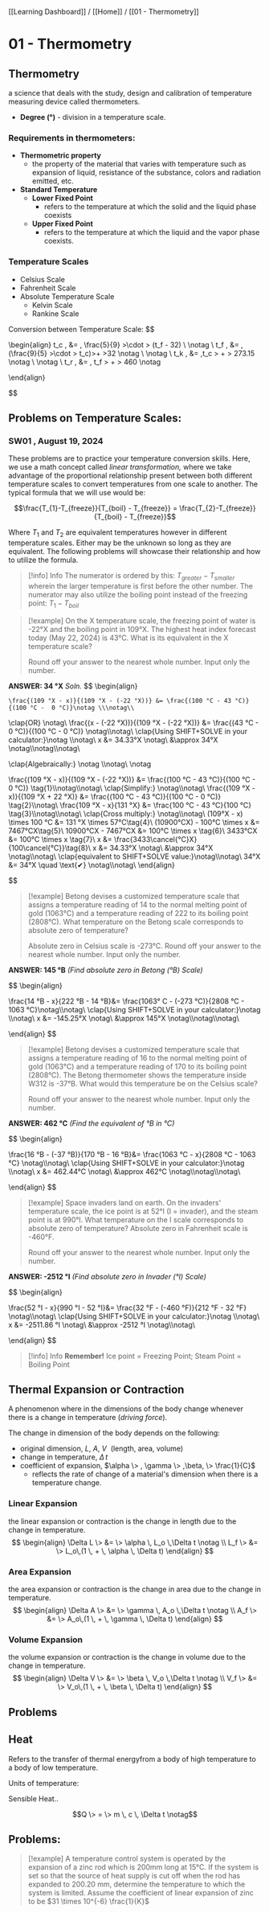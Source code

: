 [[Learning Dashboard]] / [[Home]] / [[01 - Thermometry]]

# 01 - Thermometry

## Thermometry
a science that deals with the study, design and calibration of temperature measuring device called thermometers.

- **Degree (°)** - division in a temperature scale.

### Requirements in thermometers:
- **Thermometric property**
	- the property of the material that varies with temperature such as expansion of liquid, resistance of the substance, colors and radiation emitted, etc.
- **Standard Temperature**
	- **Lower Fixed Point**
		- refers to the temperature at which the solid and the liquid phase coexists
	- **Upper Fixed Point**
		- refers to the temperature at which the liquid and the vapor phase coexists.
### Temperature Scales
- Celsius Scale
- Fahrenheit Scale
- Absolute Temperature Scale
	- Kelvin Scale
	- Rankine Scale

Conversion between Temperature Scale:
$$

\begin{align}
t_c \, &= \, \frac{5}{9} \>\cdot \> (t_f - 32) \\ \notag \\
t_f \, &= \, (\frac{9}{5} \>\cdot \> t_c)\>+ \>32 \notag \\ \notag \\
t_k \, &= \,t_c \> + \> 273.15 \notag \\ \notag \\
t_r \, &= \, t_f \> + \> 460 \notag 

\end{align}

$$

## Problems on Temperature Scales:
### SW01 , August 19, 2024
These problems are to practice your temperature conversion skills. Here, we use a math concept called *linear transformation,* where we take advantage of the proportional relationship present between both different temperature scales to convert temperatures from one scale to another. The typical formula that we will use would be:

$$\frac{T_{1}-T_{freeze}}{T_{boil} - T_{freeze}} = \frac{T_{2}-T_{freeze}}{T_{boil} - T_{freeze}}$$

Where $T_{1}  \>\text{and} \> T_2$ are equivalent temperatures however in different temperature scales. Either may be the unknown so long as they are equivalent. The following problems will showcase their relationship and how to utilize the formula.


> [!info] Info
> The numerator is ordered by this:  $T_{greater}- T_{smaller}$ wherein the larger temperature is first before the other number. The numerator may also utilize the boiling point instead of the freezing point: $T_{1}- T_{boil}$


> [!example]
> On the X temperature scale, the freezing point of water is -22°X and the boiling point in 109°X.  The highest heat index forecast today (May 22, 2024) is 43°C. What is its equivalent in the X temperature scale?
> 
> Round off your answer to the nearest whole number. Input only the number.

**ANSWER:  34 °X**
*Soln.*
$$
\begin{align}

    \frac{(109 °X - x)}{(109 °X - (-22 °X))} &= \frac{(100 °C - 43 °C)}{(100 °C -  0 °C)}\notag \\\notag\\
\clap{OR} \notag\\
\frac{(x - (-22 °X))}{(109 °X - (-22 °X))} &= \frac{(43 °C - 0 °C)}{(100 °C -  0 °C)} \notag\\\notag\\
\clap{Using SHIFT+SOLVE in your calculator:}\notag \\\notag\\
x &= 34.33°X \notag\\
&\approx 34°X \notag\\\notag\\\notag\\

\clap{Algebraically:} \notag \\\notag\\ \notag

\frac{(109 °X - x)}{(109 °X - (-22 °X))} &= \frac{(100 °C - 43 °C)}{(100 °C -  0 °C)} \tag{1}\\\notag\\\notag\\
\clap{Simplify:} \notag\\\notag\\
\frac{(109 °X - x)}{(109 °X + 22 °X)} &= \frac{(100 °C - 43 °C)}{(100 °C -  0 °C)} \tag{2}\\\notag\\
\frac{109 °X - x}{131 °X} &= \frac{100 °C - 43 °C}{100 °C} \tag{3}\\\notag\\\notag\\
\clap{Cross multiply:} \notag\\\notag\\
(109°X - x) \times 100 °C &= 131 °X \times 57°C\tag{4}\\
(10900°CX) - 100°C \times x &= 7467°CX\tag{5}\\
10900°CX - 7467°CX &= 100°C \times x \tag{6}\\
3433°CX  &= 100°C \times x \tag{7}\\
x &= \frac{3433\cancel{°C}X}{100\cancel{°C}}\tag{8}\\
x &= 34.33°X \notag\\
&\approx 34°X \notag\\\notag\\
\clap{equivalent to SHIFT+SOLVE value:}\notag\\\notag\\
34°X &= 34°X \quad \text{✔} \notag\\\notag\\
\end{align}

$$

> [!example]
> Betong devises a customized temperature scale that assigns a temperature reading of 14 to the normal melting point of gold (1063°C) and a temperature reading of 222 to its boiling point (2808°C). What temperature on the Betong scale corresponds to absolute zero of temperature? 
> 
> Absolute zero in Celsius scale is -273°C. Round off your answer to the nearest whole number. Input only the number.

**ANSWER:  145 °B** *(Find absolute zero in Betong (°B) Scale)*

$$ 
\begin{align}

\frac{14 °B - x}{222 °B - 14 °B}&= \frac{1063° C - (-273 °C)}{2808 °C - 1063 °C}\notag\\\notag\\
\clap{Using SHIFT+SOLVE in your calculator:}\notag \\\notag\\
x &= -145.25°X \notag\\
&\approx 145°X \notag\\\notag\\\notag\\

\end{align}
$$

> [!example]
> Betong devises a customized temperature scale that assigns a temperature reading of 16 to the normal melting point of gold (1063°C) and a temperature reading of 170 to its boiling point (2808°C). The Betong thermometer shows the temperature inside W312 is -37°B. What would this temperature be on the Celsius scale?
> 
> Round off your answer to the nearest whole number. Input only the number.

**ANSWER:  462 °C** *(Find the equivalent of °B in °C)*

$$ 
\begin{align}

\frac{16 °B - (-37 °B)}{170 °B - 16 °B}&= \frac{1063 °C - x}{2808 °C - 1063 °C} \notag\\\notag\\
\clap{Using SHIFT+SOLVE in your calculator:}\notag \\\notag\\
x &= 462.44°C \notag\\
&\approx 462°C \notag\\\notag\\\notag\\

\end{align}
$$

> [!example]
> Space invaders land on earth. On the invaders' temperature scale, the ice point is at 52°I (I = invader), and the steam point is at 990°I. What temperature on the I scale corresponds to absolute zero of temperature? Absolute zero in Fahrenheit scale is -460°F. 
> 
> Round off your answer to the nearest whole number. Input only the number.

**ANSWER:  -2512 °I** *(Find absolute zero in Invader (°I) Scale)*

$$ 
\begin{align}

\frac{52 °I - x}{990 °I - 52 °I}&= \frac{32 °F - (-460 °F)}{212 °F - 32 °F} \notag\\\notag\\
\clap{Using SHIFT+SOLVE in your calculator:}\notag \\\notag\\
x &= -2511.86 °I \notag\\
&\approx -2512 °I \notag\\\notag\\

\end{align}
$$

> [!info] Info
> **Remember!** Ice point = Freezing Point; Steam Point = Boiling Point

## **Thermal Expansion or Contraction**
A phenomenon where in the dimensions of the body change whenever there is a change in temperature (*driving force*).

The change in dimension of the body depends on the following:
- original dimension, $L, \>A, \> V\>$ (length, area, volume)
- change in temperature, $\Delta \, t$
- coefficient of expansion, $\alpha \> , \gamma \> ,\beta, \> \frac{1}{C}$
    - reflects the rate of change of a material's dimension when there is a temperature change. 

### **Linear Expansion**
the linear expansion or contraction is the change in length due to the change in temperature.
$$
\begin{align}
\Delta L \> &= \> \alpha \, L_o \,\Delta t \notag \\ 
L_f \> &= \> L_o\,(1 \, + \, \alpha \, \Delta t)
\end{align}
$$

### **Area Expansion**
the area expansion or contraction is the change in area due to the change in temperature.
$$
\begin{align}
\Delta A \> &= \> \gamma \, A_o \,\Delta t \notag \\ 
A_f \> &= \> A_o\,(1 \, + \, \gamma \, \Delta t)
\end{align}
$$

### **Volume Expansion**
the volume expansion or contraction is the change in volume due to the change in temperature.
$$
\begin{align}
\Delta V \> &= \> \beta \, V_o \,\Delta t \notag \\ 
V_f \> &= \> V_o\,(1 \, + \, \beta \, \Delta t)
\end{align}
$$
## **Problems** 

## Heat
Refers to the transfer of thermal energyfrom a body of high temperature to a body of low temperature.

Units of temperature:

Sensible Heat..

$$Q \> = \> m \, c \, \Delta t \notag$$
## **Problems:**


> [!example]
> A temperature control system is operated by the expansion of a zinc rod which is 200mm long at 15°C. If the system is set so that the source of heat supply is cut off when the rod has expanded to 200.20 mm, determine the temperature to which the system is limited. Assume the coefficient of linear expansion of zinc to be $31 \times 10^{-6} \frac{1}{K}$
